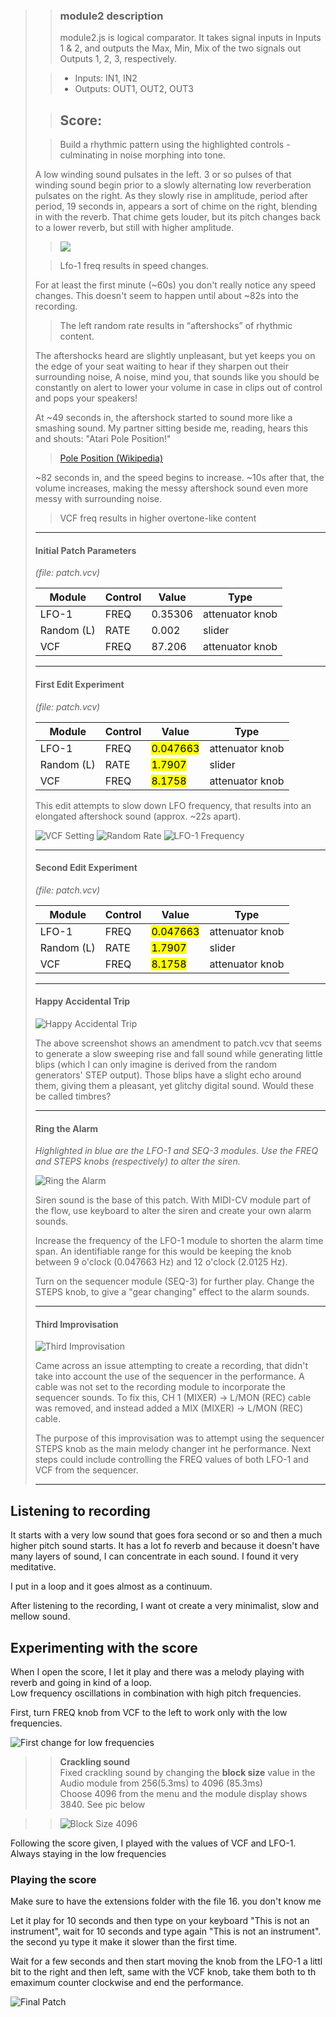 > >### module2 description
> >module2.js is logical comparator. It takes signal inputs in Inputs 1 & 2, and outputs the Max, Min, Mix of the two signals out Outputs 1, 2, 3, respectively.
> 
> >- Inputs: IN1, IN2
> >- Outputs: OUT1, OUT2, OUT3
> 
> >## Score:
> 
> >Build a rhythmic pattern using the highlighted controls - culminating in noise morphing into tone.
> 
> A low winding sound pulsates in the left. 3 or so pulses of that winding sound begin prior to a slowly alternating low reverberation pulsates on the right.  As they slowly rise in amplitude, period after period, 19 seconds in, appears a sort of chime on the right, blending in with the reverb.  That chime gets louder, but its pitch changes back to a lower reverb, but still with higher amplitude.
> 
> ><img src="https://i.imgur.com/PRBBGu9.png">
> 
> >Lfo-1 freq results in speed changes.<br/>
> 
> For at least the first minute (~60s) you don't really notice any speed changes.  This doesn't seem to happen until about ~82s into the recording.
> 
> >The left random rate results in “aftershocks” of rhythmic content.<br/>
> 
> The aftershocks heard are slightly unpleasant, but yet keeps you on the edge of your seat waiting to hear if they sharpen out their surrounding noise,  A noise, mind you, that sounds like you should be constantly on alert to lower your volume in case in clips out of control and pops your speakers!
> 
> At ~49 seconds in, the aftershock started to sound more like a smashing sound. My partner sitting beside me, reading, hears this and shouts: "Atari Pole Position!"
> 
> >[Pole Position (Wikipedia)](https://en.wikipedia.org/wiki/Pole_Position)
> 
> ~82 seconds in, and the speed begins to increase.  ~10s after that, the volume increases, making the messy aftershock sound even more messy with surrounding noise.
> 
> >VCF freq results in higher overtone-like content
> 
> 
> ---
> 
> #### Initial Patch Parameters
> *(file: patch.vcv)*<br />
> 
> Module | Control | Value | Type |
> ------ | ------- | ----- | ---- |
> LFO-1  |  FREQ   | 0.35306| attenuator knob |
> Random (L) |  RATE   | 0.002 | slider |
> VCF    |  FREQ   | 87.206| attenuator knob |
> 
> ---
> 
> #### First Edit Experiment
> *(file: patch.vcv)*<br />
> 
> Module | Control | Value | Type |
> ------ | ------- | ----- | ---- |
> LFO-1  |  FREQ   | <mark>0.047663</mark> | attenuator knob |
> Random (L) |  RATE   | <mark>1.7907</mark> | slider |
> VCF    |  FREQ   | <mark>8.1758</mark> | attenuator knob |
> 
> This edit attempts to slow down LFO frequency, that results into an elongated aftershock sound (approx. ~22s apart).
> 
> ![VCF Setting](https://i.imgur.com/GuDCuZh.png)
> ![Random Rate](https://i.imgur.com/We3OF0H.png)
> ![LFO-1 Frequency](https://i.imgur.com/bgmG4QV.png)
> 
> ---
> 
> #### Second Edit Experiment
> *(file: patch.vcv)*<br />
> 
> Module | Control | Value | Type |
> ------ | ------- | ----- | ---- |
> LFO-1  |  FREQ   | <mark>0.047663</mark> | attenuator knob |
> Random (L) |  RATE   | <mark>1.7907</mark> | slider |
> VCF    |  FREQ   | <mark>8.1758</mark> | attenuator knob |
> 
> ---
> 
> #### Happy Accidental Trip
> 
> ![Happy Accidental Trip](https://i.imgur.com/huYLC1B.png)
> 
> The above screenshot shows an amendment to patch.vcv that seems to generate a slow sweeping rise and fall sound while generating little blips (which I can only imagine is derived from the random generators' STEP output).  Those blips have a slight echo around them, giving them a pleasant, yet glitchy digital sound.  Would these be called timbres?
> 
> ---
> 
> #### Ring the Alarm
> 
> _Highlighted in blue are the LFO-1 and SEQ-3 modules.  Use the FREQ and STEPS knobs (respectively) to alter the siren._
> 
> ![Ring the Alarm](https://i.imgur.com/WAVyhMN.png)
> 
> Siren sound is the base of this patch.  With MIDI-CV module part of the flow, use keyboard to alter the siren and create your own alarm sounds.
> 
> Increase the frequency of the LFO-1 module to shorten the alarm time span.  An identifiable range for this would be keeping the knob between 9 o'clock (0.047663 Hz) and 12 o'clock (2.0125 Hz).
> 
> Turn on the sequencer module (SEQ-3) for further play.  Change the STEPS knob, to give a "gear changing" effect to the alarm sounds.
> 
> ---
> 
> #### Third Improvisation
> 
> ![Third Improvisation](https://i.imgur.com/vhRjtia.png)
> 
> Came across an issue attempting to create a recording, that didn't take into account the use of the sequencer in the performance.  A cable was not set to the recording module to incorporate the sequencer sounds.  To fix this, CH 1 (MIXER) -> L/MON (REC) cable was removed, and instead added a MIX (MIXER) -> L/MON (REC) cable.
> 
> The purpose of this improvisation was to attempt using the sequencer STEPS knob as the main melody changer int he performance.  Next steps could include controlling the FREQ values of both LFO-1 and VCF from the sequencer.
> 
> ---

## Listening to recording

It starts with a very low sound that goes fora second or so and then a much higher pitch sound starts. It has a lot fo reverb and because it doesn't have many layers of sound, I can concentrate in each sound. I found it very meditative. 

I put in a loop and it goes almost as a continuum. 

After listening to the recording, I want ot create a very minimalist, slow and mellow sound. 

## Experimenting with the score

When I open the score, I let it play and there was a melody playing with reverb and going in kind of a loop.  
Low frequency oscillations in combination with high pitch frequencies.  

First, turn FREQ knob from VCF to the left to work only with the low frequencies. 

![First change for low frequencies](https://i.imgur.com/CZxr2tb.png)
 
		
				
>>   **Crackling sound**  
>> Fixed crackling sound by changing the **block size** value in the Audio module from 256(5.3ms) to 4096 (85.3ms)  
Choose 4096 from the menu and the module display shows 3840. 
See pic below  

>> ![Block Size 4096](https://i.imgur.com/qieA3Wo.png)

Following the score given, I played with the values of VCF and LFO-1.  
Always staying in the low frequencies

### Playing the score

Make sure to have the extensions folder with the file 16. you don't know me

Let it play for 10 seconds and then type on your keyboard "This is not an instrument", wait for 10 seconds and type again "This is not an instrument". the second yu type it make it slower than the first time. 

Wait for a few seconds and then start moving the knob from the LFO-1 a littl bit to the right and then left, same with the VCF knob, take them both to th emaximum counter clockwise and end the performance. 

![Final Patch](https://i.imgur.com/WvZAvTq.png)






	 


 



